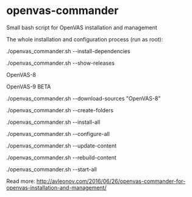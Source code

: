 # openvas-commander
Small bash script for OpenVAS installation and management

The whole installation and configuration process (run as root):

./openvas_commander.sh  --install-dependencies

./openvas_commander.sh  --show-releases

OpenVAS-8

OpenVAS-9 BETA


./openvas_commander.sh --download-sources "OpenVAS-8" 

./openvas_commander.sh --create-folders

./openvas_commander.sh --install-all

./openvas_commander.sh --configure-all

./openvas_commander.sh --update-content

./openvas_commander.sh --rebuild-content

./openvas_commander.sh --start-all


Read more: http://avleonov.com/2016/06/26/openvas-commander-for-openvas-installation-and-management/
